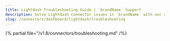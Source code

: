 ```yaml
---
title: Lightdash Troubleshooting Guide | `brandName` Support
description: Solve Lightdash connector issues in `brandName` with our comprehensive troubleshooting guide. Fix common problems, debug errors, and optimize your setup.
slug: /connectors/dashboard/lightdash/troubleshooting
---
```


{% partial file="/v1.8/connectors/troubleshooting.md" /%}

